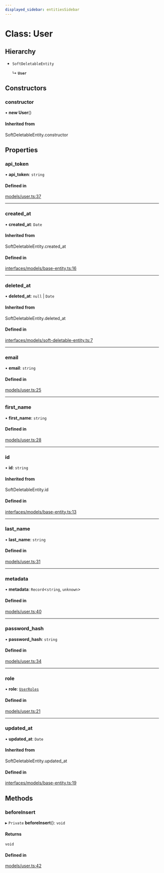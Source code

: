 ```yaml
---
displayed_sidebar: entitiesSidebar
---
```


# Class: User

## Hierarchy

- `SoftDeletableEntity`

  ↳ **`User`**

## Constructors

### constructor

• **new User**()

#### Inherited from

SoftDeletableEntity.constructor

## Properties

### api\_token

• **api\_token**: `string`

#### Defined in

[models/user.ts:37](https://github.com/cloudnepal/medusa/blob/441690e9/packages/medusa/src/models/user.ts#L37)

___

### created\_at

• **created\_at**: `Date`

#### Inherited from

SoftDeletableEntity.created\_at

#### Defined in

[interfaces/models/base-entity.ts:16](https://github.com/cloudnepal/medusa/blob/441690e9/packages/medusa/src/interfaces/models/base-entity.ts#L16)

___

### deleted\_at

• **deleted\_at**: ``null`` \| `Date`

#### Inherited from

SoftDeletableEntity.deleted\_at

#### Defined in

[interfaces/models/soft-deletable-entity.ts:7](https://github.com/cloudnepal/medusa/blob/441690e9/packages/medusa/src/interfaces/models/soft-deletable-entity.ts#L7)

___

### email

• **email**: `string`

#### Defined in

[models/user.ts:25](https://github.com/cloudnepal/medusa/blob/441690e9/packages/medusa/src/models/user.ts#L25)

___

### first\_name

• **first\_name**: `string`

#### Defined in

[models/user.ts:28](https://github.com/cloudnepal/medusa/blob/441690e9/packages/medusa/src/models/user.ts#L28)

___

### id

• **id**: `string`

#### Inherited from

SoftDeletableEntity.id

#### Defined in

[interfaces/models/base-entity.ts:13](https://github.com/cloudnepal/medusa/blob/441690e9/packages/medusa/src/interfaces/models/base-entity.ts#L13)

___

### last\_name

• **last\_name**: `string`

#### Defined in

[models/user.ts:31](https://github.com/cloudnepal/medusa/blob/441690e9/packages/medusa/src/models/user.ts#L31)

___

### metadata

• **metadata**: `Record`<`string`, `unknown`\>

#### Defined in

[models/user.ts:40](https://github.com/cloudnepal/medusa/blob/441690e9/packages/medusa/src/models/user.ts#L40)

___

### password\_hash

• **password\_hash**: `string`

#### Defined in

[models/user.ts:34](https://github.com/cloudnepal/medusa/blob/441690e9/packages/medusa/src/models/user.ts#L34)

___

### role

• **role**: [`UserRoles`](../enums/UserRoles.md)

#### Defined in

[models/user.ts:21](https://github.com/cloudnepal/medusa/blob/441690e9/packages/medusa/src/models/user.ts#L21)

___

### updated\_at

• **updated\_at**: `Date`

#### Inherited from

SoftDeletableEntity.updated\_at

#### Defined in

[interfaces/models/base-entity.ts:19](https://github.com/cloudnepal/medusa/blob/441690e9/packages/medusa/src/interfaces/models/base-entity.ts#L19)

## Methods

### beforeInsert

▸ `Private` **beforeInsert**(): `void`

#### Returns

`void`

#### Defined in

[models/user.ts:42](https://github.com/cloudnepal/medusa/blob/441690e9/packages/medusa/src/models/user.ts#L42)
